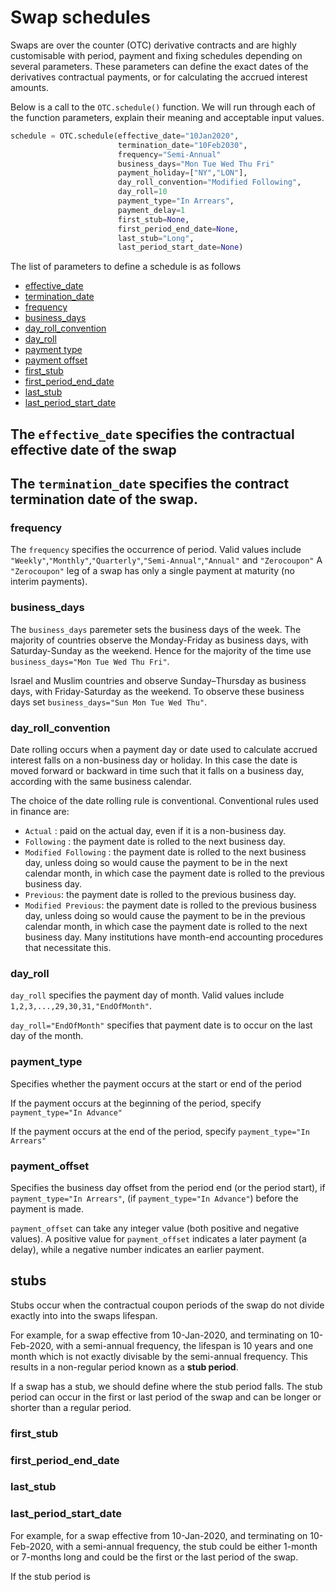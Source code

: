# Swap schedules

Swaps are over the counter (OTC) derivative contracts and are highly customisable with period, payment and fixing schedules depending on several parameters. These parameters can define the exact dates of the derivatives contractual payments, or for calculating the accrued interest amounts. 

Below is a call to the ```OTC.schedule()``` function.
We will run through each of the function parameters, explain their meaning and acceptable input values.

```python
schedule = OTC.schedule(effective_date="10Jan2020",
                        termination_date="10Feb2030",
                        frequency="Semi-Annual"
                        business_days="Mon Tue Wed Thu Fri"
                        payment_holiday=["NY","LON"],
                        day_roll_convention="Modified Following",
                        day_roll=10
                        payment_type="In Arrears",
                        payment_delay=1
                        first_stub=None,
                        first_period_end_date=None,
                        last_stub="Long",
                        last_period_start_date=None)              
```

The list of parameters to define a schedule is as follows
* [effective_date](#effective_date)
* [termination_date](#termination_date)
* [frequency](#frequency)
* [business_days](#business_days)
* [day_roll_convention](#day_roll_convention)
* [day_roll](#day_roll)
* [payment type](payment_type)
* [payment offset](payment_offset)
* [first_stub](#first_stub)
* [first_period_end_date](#first_period_end_date)
* [last_stub](#last_stub)
* [last_period_start_date](#last_period_start_date)


The ```effective_date``` specifies the contractual effective date of the swap 
---
The  ```termination_date``` specifies the contract termination date of the swap. 
---
### frequency
The ```frequency``` specifies the occurrence of period.
Valid values include ```"Weekly"```,```"Monthly"```,```"Quarterly"```,```"Semi-Annual"```,```"Annual"``` and ```"Zerocoupon"```
A ```"Zerocoupon"``` leg of a swap has only a single payment at maturity (no interim payments). 

### business_days 
The ```business_days``` paremeter sets the business days of the week.
The majority of countries observe the Monday-Friday as business days, with Saturday-Sunday as the weekend. Hence for the majority of the time use ```business_days="Mon Tue Wed Thu Fri"```.

Israel and Muslim countries and  observe Sunday–Thursday as business days, with Friday-Saturday as the weekend. 
To observe these business days set ```business_days="Sun Mon Tue Wed Thu"```. 

### day_roll_convention
Date rolling occurs when a payment day or date used to calculate accrued interest falls on a non-business day or holiday. In this case the date is moved forward or backward in time such that it falls on a business day, according with the same business calendar.

The choice of the date rolling rule is conventional. Conventional rules used in finance are:
-   ```Actual``` : paid on the actual day, even if it is a non-business day.
-   ```Following``` : the payment date is rolled to the next business day.
-   ```Modified Following``` : the payment date is rolled to the next business day, unless doing so would cause the payment to be in the next calendar month, in which case the payment date is rolled to the previous business day. 
-   ```Previous```: the payment date is rolled to the previous business day.
-   ```Modified Previous```: the payment date is rolled to the previous business day, unless doing so would cause the payment to be in the previous calendar month, in which case the payment date is rolled to the next business day. Many institutions have month-end accounting procedures that necessitate this.

### day_roll
```day_roll``` specifies the payment day of month. Valid values include ```1,2,3,...,29,30,31,"EndOfMonth"```. 

```day_roll="EndOfMonth"``` specifies that payment date is to occur on the last day of the month.


### payment_type
Specifies whether the payment occurs at the start or end of the period

If the payment occurs at the beginning of the period, specify ```payment_type="In Advance"```

If the payment occurs at the end of the period, specify ```payment_type="In Arrears"```

### payment_offset
Specifies the business day offset from the period end (or the period start), if ```payment_type="In Arrears"```, (if ```payment_type="In Advance"```) before the payment is made. 

```payment_offset``` can take any integer value (both positive and negative values). A positive value for ```payment_offset``` indicates a later payment (a delay), while a negative number indicates an earlier payment. 

## stubs

Stubs occur when the contractual coupon periods of the swap do not divide exactly into into the swaps lifespan.

For example, for a swap effective from 10-Jan-2020, and terminating on 10-Feb-2020, with a semi-annual frequency, the lifespan is 10 years and one month which is not exactly divisable by the semi-annual frequency. This results in a non-regular period known as a **stub period**.

If a swap has a stub, we should define where the stub period falls. The stub period can occur in the first or last period of the swap and can be longer or shorter than a regular period. 

### first_stub

### first_period_end_date

### last_stub

### last_period_start_date


For example, for a swap effective from 10-Jan-2020, and terminating on 10-Feb-2020, with a semi-annual frequency, the stub could be either 1-month or 7-months long and could be the first or the last period of the swap. 

If the stub period is 

